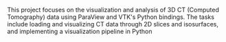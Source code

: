 This project focuses on the visualization and analysis of 3D CT (Computed Tomography) data using ParaView and VTK's Python bindings. The tasks include loading and visualizing CT data through 2D slices and isosurfaces, and implementing a visualization pipeline in Python
